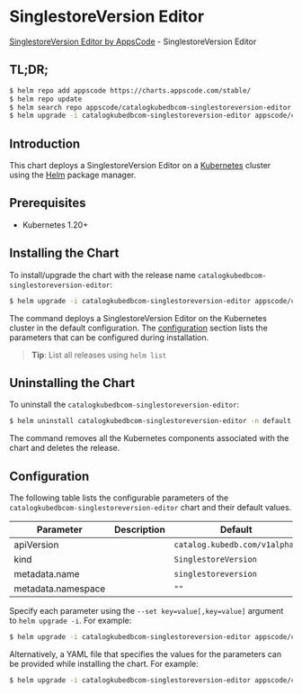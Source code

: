 # SinglestoreVersion Editor

[SinglestoreVersion Editor by AppsCode](https://appscode.com) - SinglestoreVersion Editor

## TL;DR;

```bash
$ helm repo add appscode https://charts.appscode.com/stable/
$ helm repo update
$ helm search repo appscode/catalogkubedbcom-singlestoreversion-editor --version=v0.20.0
$ helm upgrade -i catalogkubedbcom-singlestoreversion-editor appscode/catalogkubedbcom-singlestoreversion-editor -n default --create-namespace --version=v0.20.0
```

## Introduction

This chart deploys a SinglestoreVersion Editor on a [Kubernetes](http://kubernetes.io) cluster using the [Helm](https://helm.sh) package manager.

## Prerequisites

- Kubernetes 1.20+

## Installing the Chart

To install/upgrade the chart with the release name `catalogkubedbcom-singlestoreversion-editor`:

```bash
$ helm upgrade -i catalogkubedbcom-singlestoreversion-editor appscode/catalogkubedbcom-singlestoreversion-editor -n default --create-namespace --version=v0.20.0
```

The command deploys a SinglestoreVersion Editor on the Kubernetes cluster in the default configuration. The [configuration](#configuration) section lists the parameters that can be configured during installation.

> **Tip**: List all releases using `helm list`

## Uninstalling the Chart

To uninstall the `catalogkubedbcom-singlestoreversion-editor`:

```bash
$ helm uninstall catalogkubedbcom-singlestoreversion-editor -n default
```

The command removes all the Kubernetes components associated with the chart and deletes the release.

## Configuration

The following table lists the configurable parameters of the `catalogkubedbcom-singlestoreversion-editor` chart and their default values.

|     Parameter      | Description |                 Default                  |
|--------------------|-------------|------------------------------------------|
| apiVersion         |             | <code>catalog.kubedb.com/v1alpha1</code> |
| kind               |             | <code>SinglestoreVersion</code>          |
| metadata.name      |             | <code>singlestoreversion</code>          |
| metadata.namespace |             | <code>""</code>                          |


Specify each parameter using the `--set key=value[,key=value]` argument to `helm upgrade -i`. For example:

```bash
$ helm upgrade -i catalogkubedbcom-singlestoreversion-editor appscode/catalogkubedbcom-singlestoreversion-editor -n default --create-namespace --version=v0.20.0 --set apiVersion=catalog.kubedb.com/v1alpha1
```

Alternatively, a YAML file that specifies the values for the parameters can be provided while
installing the chart. For example:

```bash
$ helm upgrade -i catalogkubedbcom-singlestoreversion-editor appscode/catalogkubedbcom-singlestoreversion-editor -n default --create-namespace --version=v0.20.0 --values values.yaml
```
